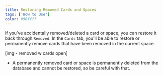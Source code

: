 ```yaml
---
title: Restoring Removed Cards and Spaces
tags: ['How to Use']
color: #90ffff
---
```


If you've accidentally removed/deleted a card or space, you can restore it back through `Removed`. In the `Cards` tab, you'll be able to restore or permanently remove cards that have been removed in the current space.

[img - removed w cards open]

- A permanently removed card or space is permanently deleted from the database and cannot be restored, so be careful with that.